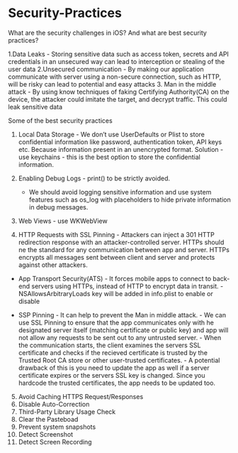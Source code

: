# Security-Practices


What are the security challenges in iOS? And what are best security practices?


 1.Data Leaks - Storing sensitive data such as access token, secrets and API credentials in an unsecured way can lead to interception or stealing of the user data
 2.Unsecured communication - By making our application communicate with server using a non-secure connection, such as HTTP, will be risky can lead to potential and easy attacks
 3. Man in the middle attack - By using know techniques of faking Certifying Authority(CA) on the device, the attacker could imitate the target, and decrypt traffic. This could leak sensitive data

Some of the best security practices
1. Local Data Storage - We don’t use UserDefaults or Plist to store confidential information like password, authentication token, API keys etc. Because information present in an unencrypted format.
   Solution - use keychains - this is the best option to store the confidential information.

2. Enabling Debug Logs - print() to be strictly avoided. 
    - We should avoid logging sensitive information and use system features such as os_log with placeholders to hide private information in debug messages.

3. Web Views - use WKWebView

4. HTTP Requests with SSL Pinning -  Attackers can inject a 301 HTTP redirection response with an attacker-controlled server.  HTTPs should ne the standard for any communication between app and server. HTTPs encrypts all messages sent between client and server and protects against other attackers.
  - App Transport Security(ATS) - It forces mobile apps to connect to back-end servers using HTTPs, instead of HTTP to encrypt data in transit.
                                                   - NSAllowsArbitraryLoads key will be added in info.plist to enable or disable
  
- SSP Pinning - It can help to prevent the Man in middle attack. 
                       - We can use SSL Pinning to ensure that the app communicates only with he designated server itself (matching certificate or public key) and app will not allow any requests to be sent out to any untrusted server.
                       - When the communication starts, the client examines the servers SSL certificate and checks if the recieved certificate is trusted by the Trusted Root CA store or other user-trusted certificates.
                      - A potential drawback of this is you need to update the app as well if a server certificate expires or the servers SSL key is changed. Since you hardcode the trusted certificates, the app needs to be updated too.
 
5. Avoid Caching HTTPS Request/Responses
6. Disable Auto-Correction
7. Third-Party Library Usage Check
8. Clear the Pasteboad
9. Prevent system snapshots
10. Detect Screenshot
11. Detect Screen Recording
